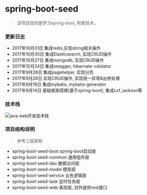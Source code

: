 # spring-boot-seed

> 该项目目的是学习spring-boot, 积累技术。

### 更新日志
- 2017年10月31日 集成redis,实现string相关操作
- 2017年10月30日 集成Elasticsearch, 实现CRUD操作
- 2017年10月27日 集成mongodb, 实现CRUD操作
- 2017年10月24日 集成swagger, hibernate-validator
- 2017年9月28日 集成pagehelper, 实现分页
- 2017年9月26日 实现CRUD操作, 实现统一异常&出参处理
- 2017年9月18日 集成mybatis, mybatis-generator
- 2017年9月14日 基础框架搭建(基于spring-boot), 集成cxf, jackson等

### 技术栈
![java web开发技术栈](https://thumbnail0.baidupcs.com/thumbnail/89432964c5aa452d4ef59af9c0e36379?fid=3440443774-250528-1103019712154757&time=1509091200&rt=pr&sign=FDTAER-DCb740ccc5511e5e8fedcff06b081203-qfZphL1QhV%2b9wHDO7aK2wYa%2f83U%3d&expires=8h&chkbd=0&chkv=0&dp-logid=6950609806428970190&dp-callid=0&size=c1536_u864&quality=90&vuk=3440443774&ft=image)

### 项目结构说明
> 参考三层架构
- spring-boot-seed-boot spring-boot启动层
- spring-boot-seed-common 通用组件层
- spring-boot-seed-dao 数据访问层
- spring-boot-seed-model 模型层
- spring-boot-seed-service 业务逻辑层
- spring-boot-seed-task 定时任务层
- spring-boot-seed-web 表现层, 对外提供rest接口
